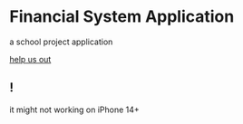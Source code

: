 # Financial System Application

a school project application

[help us out](https://chat.whatsapp.com/GEcdvcHhm9T3ndRnh1bGkH)

## !

it might not working on iPhone 14+